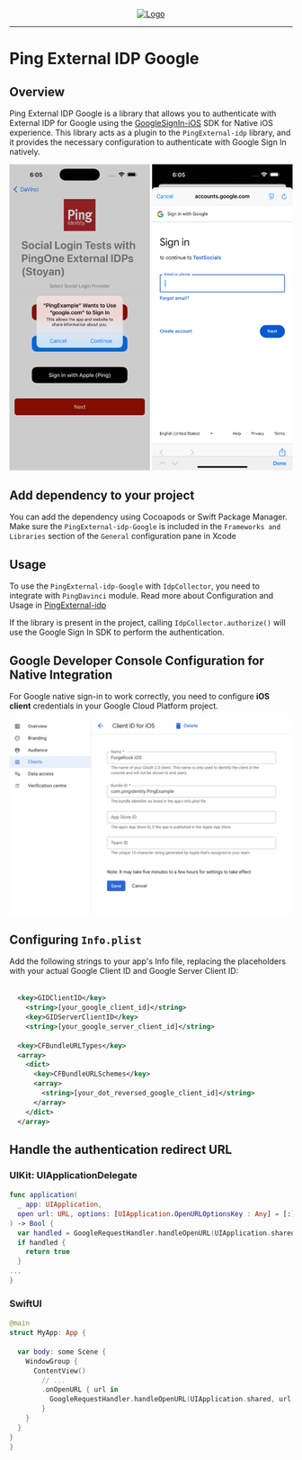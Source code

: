 <p align="center">
  <a href="https://github.com/ForgeRock/ping-android-sdk">
    <img src="https://www.pingidentity.com/content/dam/picr/nav/Ping-Logo-2.svg" alt="Logo">
  </a>
  <hr/>
</p>

# Ping External IDP Google

## Overview

Ping External IDP Google is a library that allows you to authenticate with External IDP for Google using the [GoogleSignIn-iOS](https://github.com/google/GoogleSignIn-iOS) SDK for Native iOS experience.
This library acts as a plugin to the `PingExternal-idp` library, and it provides the necessary configuration to authenticate with Google Sign In natively.

<img src="images/GoogleSignIn-step1.png" width="250"> <img src="images/GoogleSignIn-step2.png" width="250">

## Add dependency to your project

You can add the dependency using Cocoapods or Swift Package Manager.
Make sure the `PingExternal-idp-Google` is included in the `Frameworks and Libraries` section of the `General` configuration pane in Xcode

## Usage

To use the `PingExternal-idp-Google` with `IdpCollector`, you need to integrate with `PingDavinci` module.
Read more about Configuration and Usage in [PingExternal-idp](/External-idp/README.md)

If the library is present in the project, calling `IdpCollector.authorize()` will use the Google Sign In SDK to perform the authentication.

## Google Developer Console Configuration for Native Integration

For Google native sign-in to work correctly, you need to configure **iOS client** credentials in your Google Cloud Platform project.

<img src="images/GoogleClient-iOS.png" width="500">

## Configuring `Info.plist`

Add the following strings to your app's Info file, replacing the placeholders with your
actual Google Client ID and Google Server Client ID:

```xml

  <key>GIDClientID</key>
	<string>[your_google_client_id]</string>
	<key>GIDServerClientID</key>
	<string>[your_google_server_client_id]</string>

  <key>CFBundleURLTypes</key>
  <array>
    <dict>
      <key>CFBundleURLSchemes</key>
      <array>
        <string>[your_dot_reversed_google_client_id]</string>
      </array>
    </dict>
  </array>

```

## Handle the authentication redirect URL

### UIKit: UIApplicationDelegate

```swift
func application(
  _ app: UIApplication,
  open url: URL, options: [UIApplication.OpenURLOptionsKey : Any] = [:]
) -> Bool {
  var handled = GoogleRequestHandler.handleOpenURL(UIApplication.shared, url: url, options: nil)
  if handled {
    return true
  }
...
}
```

### SwiftUI

```swift
@main
struct MyApp: App {

  var body: some Scene {
    WindowGroup {
      ContentView()
        // ...
        .onOpenURL { url in
          GoogleRequestHandler.handleOpenURL(UIApplication.shared, url: url, options: nil)
        }
    }
  }
}
}
```